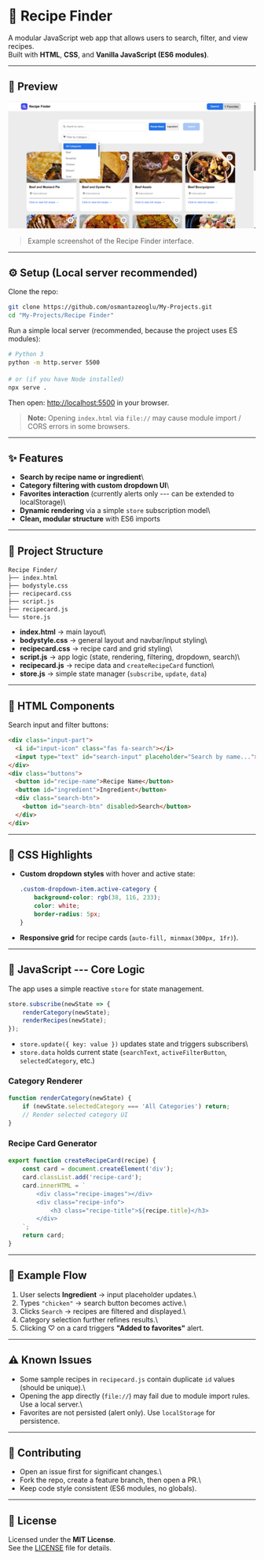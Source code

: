 # 🍲 Recipe Finder

A modular JavaScript web app that allows users to search, filter, and
view recipes.\
Built with **HTML**, **CSS**, and **Vanilla JavaScript (ES6 modules)**.

------------------------------------------------------------------------

## 📸 Preview

![Recipe Finder Preview](./images/recipe-finder-ui.png)

> Example screenshot of the Recipe Finder interface.

------------------------------------------------------------------------

## ⚙️ Setup (Local server recommended)

Clone the repo:

``` bash
git clone https://github.com/osmantazeoglu/My-Projects.git
cd "My-Projects/Recipe Finder"
```

Run a simple local server (recommended, because the project uses ES
modules):

``` bash
# Python 3
python -m http.server 5500

# or (if you have Node installed)
npx serve .
```

Then open: <http://localhost:5500> in your browser.

> **Note:** Opening `index.html` via `file://` may cause module import /
> CORS errors in some browsers.

------------------------------------------------------------------------

## ✨ Features

-   **Search by recipe name or ingredient**\
-   **Category filtering with custom dropdown UI**\
-   **Favorites interaction** (currently alerts only --- can be extended
    to localStorage)\
-   **Dynamic rendering** via a simple `store` subscription model\
-   **Clean, modular structure** with ES6 imports

------------------------------------------------------------------------

## 📂 Project Structure

    Recipe Finder/
    ├── index.html
    ├── bodystyle.css
    ├── recipecard.css
    ├── script.js
    ├── recipecard.js
    └── store.js

-   **index.html** → main layout\
-   **bodystyle.css** → general layout and navbar/input styling\
-   **recipecard.css** → recipe card and grid styling\
-   **script.js** → app logic (state, rendering, filtering, dropdown,
    search)\
-   **recipecard.js** → recipe data and `createRecipeCard` function\
-   **store.js** → simple state manager (`subscribe`, `update`, `data`)

------------------------------------------------------------------------

## 🧩 HTML Components

Search input and filter buttons:

``` html
<div class="input-part">
  <i id="input-icon" class="fas fa-search"></i>
  <input type="text" id="search-input" placeholder="Search by name...">
</div>
<div class="buttons">
  <button id="recipe-name">Recipe Name</button>
  <button id="ingredient">Ingredient</button>
  <div class="search-btn">
    <button id="search-btn" disabled>Search</button>
  </div>
</div>
```

------------------------------------------------------------------------

## 🎨 CSS Highlights

-   **Custom dropdown styles** with hover and active state:

    ``` css
    .custom-dropdown-item.active-category {
        background-color: rgb(38, 116, 233);
        color: white;
        border-radius: 5px;
    }
    ```

-   **Responsive grid** for recipe cards
    (`auto-fill, minmax(300px, 1fr)`).

------------------------------------------------------------------------

## 🧠 JavaScript --- Core Logic

The app uses a simple reactive `store` for state management.

``` js
store.subscribe(newState => {
    renderCategory(newState);
    renderRecipes(newState);
});
```

-   `store.update({ key: value })` updates state and triggers
    subscribers\
-   `store.data` holds current state (`searchText`,
    `activeFilterButton`, `selectedCategory`, etc.)

### Category Renderer

``` js
function renderCategory(newState) {
    if (newState.selectedCategory === 'All Categories') return;
    // Render selected category UI
}
```

### Recipe Card Generator

``` js
export function createRecipeCard(recipe) {
    const card = document.createElement('div');
    card.classList.add('recipe-card');
    card.innerHTML = `
        <div class="recipe-images"></div>
        <div class="recipe-info">
            <h3 class="recipe-title">${recipe.title}</h3>
        </div>
    `;
    return card;
}
```

------------------------------------------------------------------------

## 🔄 Example Flow

1.  User selects **Ingredient** → input placeholder updates.\
2.  Types `"chicken"` → search button becomes active.\
3.  Clicks `Search` → recipes are filtered and displayed.\
4.  Category selection further refines results.\
5.  Clicking ♡ on a card triggers **"Added to favorites"** alert.

------------------------------------------------------------------------

## ⚠️ Known Issues

-   Some sample recipes in `recipecard.js` contain duplicate `id` values
    (should be unique).\
-   Opening the app directly (`file://`) may fail due to module import
    rules. Use a local server.\
-   Favorites are not persisted (alert only). Use `localStorage` for
    persistence.

------------------------------------------------------------------------

## 🤝 Contributing

-   Open an issue first for significant changes.\
-   Fork the repo, create a feature branch, then open a PR.\
-   Keep code style consistent (ES6 modules, no globals).

------------------------------------------------------------------------

## 📜 License

Licensed under the **MIT License**.\
See the [LICENSE](./LICENSE) file for details.
